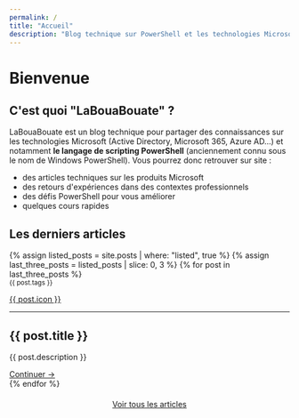 ```yaml
---
permalink: /
title: "Accueil"
description: "Blog technique sur PowerShell et les technologies Microsoft pour l'administration système"
---
```


# Bienvenue

## C'est quoi "LaBouaBouate" ?

LaBouaBouate est un blog technique pour partager des connaissances sur les technologies Microsoft (Active Directory, Microsoft 365, Azure AD...) et notamment <b>le langage de scripting PowerShell</b> (anciennement connu sous le nom de Windows PowerShell). Vous pourrez donc retrouver sur site :

- des articles techniques sur les produits Microsoft
- des retours d'expériences dans des contextes professionnels
- des défis PowerShell pour vous améliorer
- quelques cours rapides

## Les derniers articles

<div class="posts">
    {% assign listed_posts = site.posts | where: "listed", true %}
    {% assign last_three_posts = listed_posts | slice: 0, 3 %}
    {% for post in last_three_posts %}
        <article>
            <small>{{ post.tags }}</small>
            <a href="{{ post.id }}">
                <p class="articleIcon">{{ post.icon }}</p>
            </a>
            <hr>
            <h2>{{ post.title }}</h2>
            <p>{{ post.description }}</p>
            <a class="articleButton" href="{{ post.id }}">Continuer →</a>
        </article>
    {% endfor %}
</div>
<div class="buttonNext" style="display: flex; align-items: center; justify-content: center; margin: 20px;">
    <a href="/blog">Voir tous les articles</a>
</div>